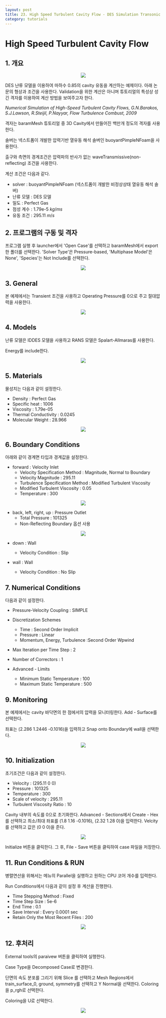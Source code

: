 ```yaml
---
layout: post
title: 23. High Speed Turbulent Cavity Flow - DES Simulation Transonic Compressible Flow
category: tutorials
---
```


# High Speed Turbulent Cavity Flow  

<!--### * [격자 파일 다운로드](https://drive.google.com/file/d/1eL9zqfmXct3zMtJIJUuoap27afeMkdq2/view?usp=sharing) -->

## 1. 개요 

<p style="text-align: center">
    <img src="https://github.com/nextfoam/baram-pages/raw/main/screenshots/cavity/intro.png">
</p>


DES 냔류 모델을 이용하여 마하수 0.85의 cavity 유동을 계산하는 예제이다. 아래 논문의 형상과 조건을 사용한다. Validation을 위한 계산은 아니며 튜토리얼의 특성상 성긴 격자를 이용하여 계산 방법을 보여주고자 한다.

  _Numerical Simulation of High-Speed Turbulent Cavity Flows, G.N.Barakos, S.J.Lawson, R.Steijil, P.Nayyar, Flow Turbulence Combust, 2009_

격자는 baramMesh 튜토리얼 중 3D Cavity에서 만들어진 백만개 정도의 격자를 사용한다.

솔버는 넥스트폼이 개발한 압력기반 열유동 해석 솔버인 buoyantPimpleNFoam을 사용한다.

출구와 측면의 경계조건은 압력파의 반사가 없는 waveTransmissive(non-reflecting) 조건을 사용한다.

계산 조건은 다음과 같다. 

+ solver : buoyantPimpleNFoam (넥스트폼이 개발한 비정상상태 열유동 해석 솔버)
+ 난류 모델 : DES 모델
+ 밀도 : Perfect Gas
+ 점성 계수 : 1.79e-5 $kg/ms$
+ 유동 조건 : 295.11 $m/s$

## 2. 프로그램의 구동 및 격자

프로그램 실행 후 launcher에서 'Open Case'를 선택하고 baramMesh에서 export한 폴더를 선택한다. 'Solver Type'은 Pressure-based, 'Multiphase Model'은 None', 'Species'는 Not Include를 선택한다.

<p style="text-align: center">
    <img src="https://github.com/nextfoam/baram-pages/raw/main/screenshots/cavity/mesh.png"><br>
</p>

## 3. General

본 예제에서는 Transient 조건을 사용하고 Operating Pressure를 0으로 주고 절대압력을 사용한다. 

<p style="text-align: center">
    <img src="https://github.com/nextfoam/baram-pages/raw/main/screenshots/trcavity/general.png"><br>
</p>

## 4. Models

난류 모델은 IDDES 모델을 사용하고 RANS 모델은 Spalart-Allmaras를 사용한다.

Energy를 include한다.

<p style="text-align: center">
    <img src="https://github.com/nextfoam/baram-pages/raw/main/screenshots/cavity/tur.png"><br>
</p>

## 5. Materials

물성치는 다음과 같이 설정한다.

+ Density : Perfect Gas
+ Specific heat : 1006
+ Viscosity : 1.79e-05
+ Thermal Conductivity : 0.0245
+ Molecular Weight : 28.966

<p style="text-align: center">
    <img src="https://github.com/nextfoam/baram-pages/raw/main/screenshots/train/mat.png"><br>
</p>

## 6. Boundary Conditions

아래와 같이 경계면 타입과 경계값을 설정한다.

+ forward : Velocity Inlet
    + Velocity Specification Method : Magnitude, Normal to Boundary
    + Velocity Magnitude : 295.11
    + Turbulence Specification Method : Modified Turbulent Viscosity
    + Modified Turbulent Viscosity : 0.05
    + Temperature : 300

<p style="text-align: center">
    <img src="https://github.com/nextfoam/baram-pages/raw/main/screenshots/cavity/inletbc.png">
</p>

+ back, left, right, up : Pressure Outlet
    + Total Pressure  : 101325
    + Non-Reflecting Boundary 옵션 사용

<p style="text-align: center">
    <img src="https://github.com/nextfoam/baram-pages/raw/main/screenshots/cavity/outletbc.png">
</p>

+ down : Wall
  + Velocity Condition : Slip

+ wall : Wall
  + Velocity Condition : No Slip


## 7. Numerical Conditions

다음과 같이 설정한다.

+ Pressure-Velocity Coupling : SIMPLE

+ Discretization Schemes
  + Time : Second Order Implicit
  + Pressure : Linear
  + Momentum, Energy, Turbulence :Second Order Wpwind

+ Max Iteration per Time Step : 2

+ Number of Correctors : 1


+ Advanced - Limits
  + Minimum Static Temperature : 100
  + Maximum Static Temperature : 500


## 9. Monitoring

본 예제에서는 cavity 바닥면의 한 점에서의 압력을 모니터링한다. Add - Surface를 선택한다. 

좌표는 (2.286 1.2446 -0.1016)을 입력하고 Snap onto Boundary에 wall을 선택한다.

<p style="text-align: center">
    <img src="https://github.com/nextfoam/baram-pages/raw/main/screenshots/cavity/monitor.png"><br>
</p>

## 10. Initialization

초기조건은 다음과 같이 설정한다.

+ Velocity : (295.11 0 0)
+ Pressure : 101325
+ Temperature : 300
+ Scale of velocity : 295.11  
+ Turbulent Viscosity Ratio : 10

Cavity 내부의 속도를 0으로 초기화한다. Advanced - Sections에서 Create - Hex 를 선택하고 최소/최대 좌표를 (1.8 1.16 -0.1016), (2.32 1.28 0)을 입력한다. Velcity를 선택하고 값은 (0 0 0)을 준다.

<p style="text-align: center">
    <img src="https://github.com/nextfoam/baram-pages/raw/main/screenshots/cavity/setField.png"><br>
</p>

Initialize 버튼을 클릭한다. 그 후, File - Save 버튼을 클릭하여 case 파일을 저장한다.

## 11. Run Conditions & RUN

병렬연산을 위해서는 메뉴의 Parallel을 실행하고 원하는 CPU 코어 개수를 입력한다.

Run Conditions에서 다음과 같이 설정 후 계산을 진행한다.

+ Time Stepping Method : Fixed
+ Time Step Size : 5e-6
+ End Time : 0.1
+ Save Interval : Every 0.0001 sec
+ Retain Only the Most Recent Files : 200

<p style="text-align: center">
    <img src="https://github.com/nextfoam/baram-pages/raw/main/screenshots/cavity/run.png"><br>
</p>


## 12. 후처리

External tools의 paraivew 버튼을 클릭하여 실행한다.

Case Type을 Decomposed Case로 변경한다.

단면의 속도 분포를 그리기 위해 Slice 를 선택하고 Mesh Regions에서 train_surface_0, ground, symmetry를 선택하고 Y Normal을 선택한다. Coloring을 p_rgh로 선택한다.

Coloring을 U로 선택한다.

<p style="text-align: center">
    <img src="https://github.com/nextfoam/baram-pages/raw/main/screenshots/cavity/contour.png"><br>
</p>

